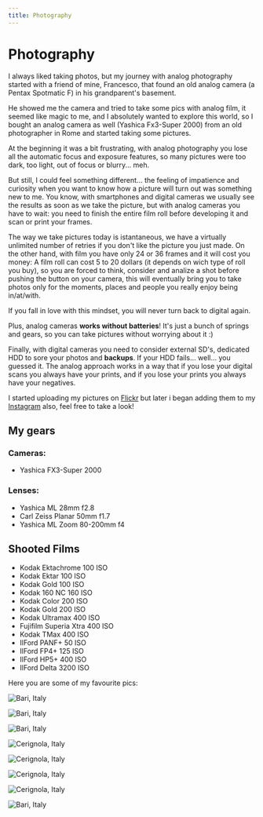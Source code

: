 ```yaml
---
title: Photography
---
```


# Photography

I always liked taking photos, but my journey with analog photography
started with a friend of mine, Francesco, that found an old analog
camera (a Pentax Spotmatic F) in his grandparent's basement.

He showed me the camera and tried to take some pics with analog film,
it seemed like magic to me, and I absolutely wanted to explore this
world, so I bought an analog camera as well (Yashica Fx3-Super 2000)
from an old photographer in Rome and started taking some pictures.

At the beginning it was a bit frustrating, with analog photography you
lose  all the automatic focus and exposure features, so many pictures
were too dark, too light, out of focus or blurry... meh.

But still, I could feel something different... the feeling of impatience
and curiosity when you want to know how a picture will turn out was something
new to me. You know, with smartphones and digital cameras we usually see
the results as soon as we take the picture, but with analog cameras you
have to wait: you need to finish the entire film roll before developing it
and scan or print your frames.

The way we take pictures today is istantaneous, we have a virtually
unlimited number of retries if you don't like the picture you just made.
On the other hand, with film you have only 24 or 36 frames and it will cost you money:
A film roll can cost 5 to 20 dollars (it depends on wich type of roll you buy),
so you are forced to think, consider and analize a shot before pushing the button
on your camera, this will eventually bring you to take photos only for
the moments, places and people you really enjoy being in/at/with.

If you fall in love with this mindset, you will never turn back to digital again.

Plus, analog cameras **works without batteries**! It's just a bunch of springs
and gears, so you can take pictures without worrying about it :)

Finally, with digital cameras you need to consider external SD's, dedicated HDD
to sore your photos and **backups**. If your HDD fails... well... you guessed it.
The analog approach works in a way that if you lose your digital scans you always
have your prints, and if you lose your prints you always have your negatives.

I started uploading my pictures on [Flickr](https://www.flickr.com/photos/145631298@N08/) 
but later i began adding them to my [Instagram](https://www.instagram.com/giacintocarlucci/)
also, feel free to take a look!

## My gears

### Cameras:

* Yashica FX3-Super 2000

### Lenses:

* Yashica ML 28mm f2.8
* Carl Zeiss Planar 50mm f1.7
* Yashica ML Zoom 80-200mm f4

## Shooted Films

* Kodak Ektachrome 100 ISO
* Kodak Ektar 100 ISO
* Kodak Gold 100 ISO
* Kodak 160 NC 160 ISO
* Kodak Color 200 ISO
* Kodak Gold 200 ISO
* Kodak Ultramax 400 ISO
* Fujifilm Superia Xtra 400 ISO
* Kodak TMax 400 ISO
* IlFord PANF+ 50 ISO
* IlFord FP4+ 125 ISO
* IlFord HP5+ 400 ISO
* IlFord Delta 3200 ISO

Here you are some of my favourite pics:

![Bari, Italy](./img/ruota-panoramica.jpeg)

![Bari, Italy](./img/sub.jpeg)

![Bari, Italy](./img/luna.jpeg)

![Cerignola, Italy](./img/natale.jpeg)

![Cerignola, Italy](./img/alla-finestra.jpeg)

![Cerignola, Italy](./img/festa-popolare.jpeg)

![Cerignola, Italy](./img/diga.jpeg)

![Bari, Italy](./img/rampicanti.jpeg)

